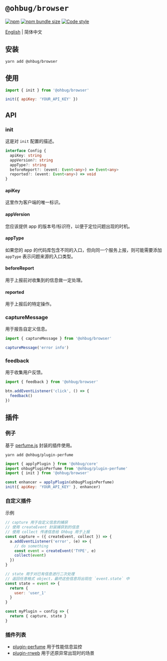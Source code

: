 # `@ohbug/browser`

[![npm](https://img.shields.io/npm/v/@ohbug/browser.svg?style=flat-square)](https://www.npmjs.com/package/@ohbug/browser)
[![npm bundle size](https://img.shields.io/bundlephobia/min/@ohbug/browser?style=flat-square)](https://bundlephobia.com/result?p=@ohbug/browser)
[![Code style](https://img.shields.io/badge/code_style-prettier-ff69b4.svg?style=flat-square)](https://github.com/prettier/prettier)

[English](./README.md) | 简体中文

## 安装

```
yarn add @ohbug/browser
```

## 使用

```javascript
import { init } from '@ohbug/browser'

init({ apiKey: 'YOUR_API_KEY' })
```

## API

### init

这是对 `init` 配置的描述。 

```typescript
interface Config {
  apiKey: string
  appVersion?: string
  appType?: string
  beforeReport?: (event: Event<any>) => Event<any>
  reported?: (event: Event<any>) => void
}
```

#### apiKey

这里作为客户端的唯一标识。

#### appVersion

您应该提供 app 的版本号/标识符，以便于定位问题出现的时机。

#### appType

如果您的 app 的代码库包含不同的入口，但向同一个服务上报，则可能需要添加 `appType` 表示问题来源的入口类型。

#### beforeReport

用于上报前对收集到的信息做一定处理。

#### reported

用于上报后的特定操作。

### captureMessage

用于报告自定义信息。

```javascript
import { captureMessage } from '@ohbug/browser'

captureMessage('error info')
```

### feedback

用于收集用户反馈。

```javascript
import { feedback } from '@ohbug/browser'

btn.addEventListener('click', () => {
  feedback()
})
```

## 插件

### 例子

基于 [perfume.js](https://github.com/Zizzamia/perfume.js) 封装的插件使用。

```
yarn add @ohbug/plugin-perfume
```

```javascript
import { applyPlugin } from '@ohbug/core'
import ohbugPluginPerfume from '@ohbug/plugin-perfume'
import { init } from '@ohbug/browser'

const enhancer = applyPlugin(ohbugPluginPerfume)
init({ apiKey: 'YOUR_API_KEY' }, enhancer)
```

### 自定义插件

示例

```javascript
// capture 用于自定义信息的捕获
// 使用 createEvent 封装捕获到的信息
// 使用 collect 传递信息给 Ohbug 用于上报
const capture = ({ createEvent, collect }) => {
  a.addEventListener('error', (e) => {
    // do something
    const event = createEvent('TYPE', e)
    collect(event)
  })
}

// state 用于对已有信息进行二次处理
// 返回任意格式 object，最终这些信息将出现在 `event.state` 中
const state = event => {
  return {
    user: 'user_1'
  }
}

const myPlugin = config => {
  return { capture, state }
}
```

### 插件列表

- [plugin-perfume](https://github.com/ohbug-org/ohbug/tree/master/packages/plugin-perfume) 用于性能信息监控
- [plugin-rrweb](https://github.com/ohbug-org/ohbug/tree/master/packages/plugin-rrweb) 用于还原异常出现时的场景
